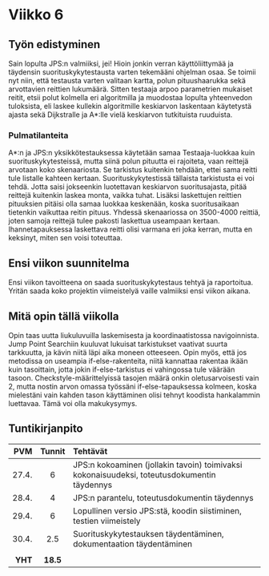 # Viikko 6

## Työn edistyminen

Sain lopulta JPS:n valmiiksi, jei! Hioin jonkin verran käyttöliittymää ja täydensin suorituskykytestausta varten tekemääni ohjelman osaa. Se toimii nyt niin, että testausta varten valitaan kartta, polun pituushaarukka sekä arvottavien reittien lukumäärä. Sitten testaaja arpoo parametrien mukaiset reitit, etsii polut kolmella eri algoritmilla ja muodostaa lopulta yhteenvedon tuloksista, eli laskee kullekin algoritmille keskiarvon laskentaan käytetystä ajasta sekä Dijkstralle ja A*:lle vielä keskiarvon tutkituista ruuduista.

### Pulmatilanteita

A*:n ja JPS:n yksikkötestauksessa käytetään samaa Testaaja-luokkaa kuin suorituskykytesteissä, mutta siinä polun pituutta ei rajoiteta, vaan reittejä arvotaan koko skenaariosta. Se tarkistus kuitenkin tehdään, ettei sama reitti tule listalle kahteen kertaan. Suorituskykytestissä tällaista tarkistusta ei voi tehdä. Jotta saisi jokseenkin luotettavan keskiarvon suoritusajasta, pitää reittejä kuitenkin laskea monta, vaikka tuhat. Lisäksi laskettujen reittien pituuksien pitäisi olla samaa luokkaa keskenään, koska suoritusaikaan tietenkin vaikuttaa reitin pituus. Yhdessä skenaariossa on 3500-4000 reittiä, joten samoja reittejä tulee pakosti laskettua useampaan kertaan. Ihannetapauksessa laskettava reitti olisi varmana eri joka kerran, mutta en keksinyt, miten sen voisi toteuttaa.

## Ensi viikon suunnitelma

Ensi viikon tavoitteena on saada suorituskykytestaus tehtyä ja raportoitua. Yritän saada koko projektin viimeistelyä vaille valmiiksi ensi viikon aikana.

## Mitä opin tällä viikolla

Opin taas uutta liukuluvuilla laskemisesta ja koordinaatistossa navigoinnista. Jump Point Searchiin kuuluvat lukuisat tarkistukset vaativat suurta tarkkuutta, ja kävin niitä läpi aika moneen otteeseen. Opin myös, että jos metodissa on useampia if-else-rakenteita, niitä kannattaa rakentaa ikään kuin tasoittain, jotta jokin if-else-tarkistus ei vahingossa tule väärään tasoon. Checkstyle-määrittelyissä tasojen määrä onkin oletusarvoisesti vain 2, mutta nostin arvon omassa työssäni if-else-tapauksessa kolmeen, koska mielestäni vain kahden tason käyttäminen olisi tehnyt koodista hankalammin luettavaa. Tämä voi olla makukysymys.

## Tuntikirjanpito

| PVM | Tunnit | Tehtävät |
|----:|:------:|:---------|
| 27.4.|  6  | JPS:n kokoaminen (jollakin tavoin) toimivaksi kokonaisuudeksi, toteutusdokumentin täydennys  |
| 28.4.|  4  | JPS:n parantelu, toteutusdokumentin täydennys |
| 29.4.|  6  | Lopullinen versio JPS:stä, koodin siistiminen, testien viimeistely |
| 30.4.| 2.5 | Suorituskykytestauksen täydentäminen, dokumentaation täydentäminen |
|      |     | |
|**YHT**|**18.5**| |
